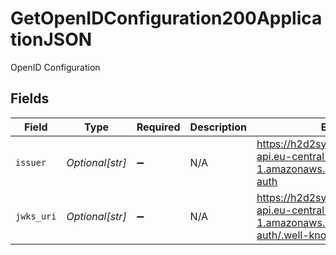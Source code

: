 # GetOpenIDConfiguration200ApplicationJSON

OpenID Configuration


## Fields

| Field                                                                                                | Type                                                                                                 | Required                                                                                             | Description                                                                                          | Example                                                                                              |
| ---------------------------------------------------------------------------------------------------- | ---------------------------------------------------------------------------------------------------- | ---------------------------------------------------------------------------------------------------- | ---------------------------------------------------------------------------------------------------- | ---------------------------------------------------------------------------------------------------- |
| `issuer`                                                                                             | *Optional[str]*                                                                                      | :heavy_minus_sign:                                                                                   | N/A                                                                                                  | https://h2d2syd0a4.execute-api.eu-central-1.amazonaws.com/dev/v1/internal-auth                       |
| `jwks_uri`                                                                                           | *Optional[str]*                                                                                      | :heavy_minus_sign:                                                                                   | N/A                                                                                                  | https://h2d2syd0a4.execute-api.eu-central-1.amazonaws.com/dev/v1/internal-auth/.well-known/jwks.json |